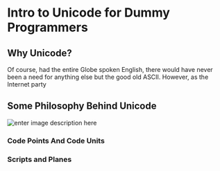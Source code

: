 # Intro to Unicode for Dummy Programmers

## Why Unicode?

Of course, had the entire Globe spoken English, there would have never been a need for anything else but the good old ASCII. However, as the Internet party

## Some Philosophy Behind Unicode

![enter image description here](https://lh3.googleusercontent.com/driTrANKja0TwszTgvDmmmLzRCryfCI5TGAj11gkI_PfxbNG3JVqszY282WWRLYdndv4AZL68Q9Q)


### Code Points And Code Units

### Scripts and Planes




<!--stackedit_data:
eyJoaXN0b3J5IjpbLTE0MDE3NDkwMTAsLTIwMTY2ODg4ODksMT
QyMjEwNzQ5LDk4ODgyNTk2NCwtMTU4ODc5NjY2XX0=
-->